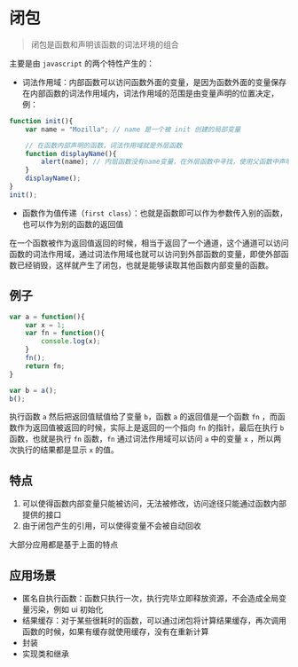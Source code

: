 # 闭包

> 闭包是函数和声明该函数的词法环境的组合

主要是由 `javascript` 的两个特性产生的：

- 词法作用域：内部函数可以访问函数外面的变量，是因为函数外面的变量保存在内部函数的词法作用域内，词法作用域的范围是由变量声明的位置决定，例：

```JavaScript
function init(){
    var name = "Mozilla"; // name 是一个被 init 创建的局部变量

    // 在函数内部声明的函数，词法作用域就是外层函数
    function displayName(){
        alert(name); // 内层函数没有name变量，在外层函数中寻找，使用父函数中声明的变量
    }
    displayName();
}
init();
```

- 函数作为值传递（`first class`）：也就是函数即可以作为参数传入别的函数，也可以作为别的函数的返回值

在一个函数被作为返回值返回的时候，相当于返回了一个通道，这个通道可以访问函数的词法作用域，通过词法作用域也就可以访问到外部函数的变量，即使外部函数已经销毁，这样就产生了闭包，也就是能够读取其他函数内部变量的函数。

## 例子

```JavaScript
var a = function(){
    var x = 1;
    var fn = function(){
        console.log(x);
    }
    fn();
    return fn;
}

var b = a();
b();
```

执行函数 `a` 然后把返回值赋值给了变量 `b`，函数 `a` 的返回值是一个函数 `fn` ，而函数作为返回值被返回的时候，实际上是返回的一个指向 `fn` 的指针，最后在执行 `b` 函数，也就是执行 `fn` 函数，`fn` 通过词法作用域可以访问 `a` 中的变量 `x` ，所以两次执行的结果都是显示 `x` 的值。

## 特点

1. 可以使得函数内部变量只能被访问，无法被修改，访问途径只能通过函数内部提供的接口
2. 由于闭包产生的引用，可以使得变量不会被自动回收

大部分应用都是基于上面的特点

## 应用场景

- 匿名自执行函数：函数只执行一次，执行完毕立即释放资源，不会造成全局变量污染，例如 ui 初始化
- 结果缓存：对于某些很耗时的函数，可以通过闭包将计算结果缓存，再次调用函数的时候，如果有缓存就使用缓存，没有在重新计算
- 封装
- 实现类和继承
